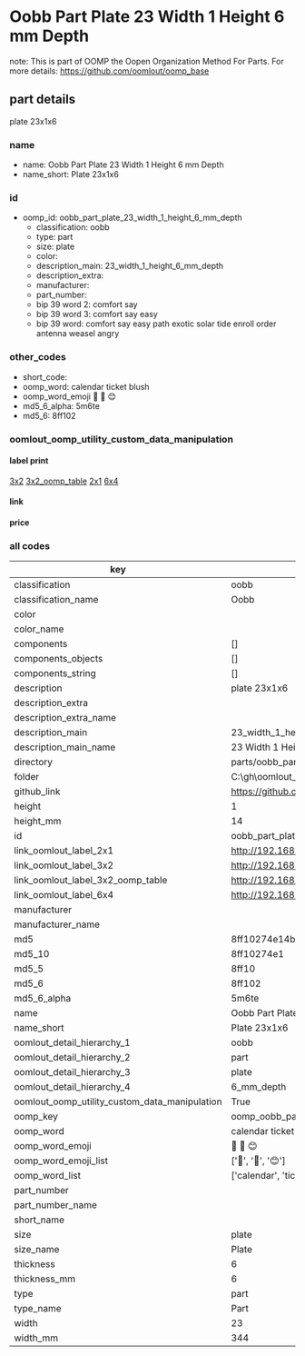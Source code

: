 # Oobb Part Plate 23 Width 1 Height 6 mm Depth  

note: This is part of OOMP the Oopen Organization Method For Parts. For more details: https://github.com/oomlout/oomp_base

##  part details
  



plate 23x1x6



### name
* name: Oobb Part Plate 23 Width 1 Height 6 mm Depth
* name_short: Plate 23x1x6 
### id
* oomp_id: oobb_part_plate_23_width_1_height_6_mm_depth
  * classification: oobb
  * type: part
  * size: plate
  * color: 
  * description_main: 23_width_1_height_6_mm_depth
  * description_extra: 
  * manufacturer: 
  * part_number: 
  * bip 39 word 2: comfort say
  * bip 39 word 3: comfort say easy
  * bip 39 word: comfort say easy path exotic solar tide enroll order antenna weasel angry

### other_codes
* short_code: 
* oomp_word: calendar ticket blush
* oomp_word_emoji :calendar: :ticket: :blush:
* md5_6_alpha: 5m6te
* md5_6: 8ff102






### oomlout_oomp_utility_custom_data_manipulation
#### label print
[3x2](http://192.168.1.245:1112/?label=oomp%205m6te)
[3x2_oomp_table](http://192.168.1.108:1112/?label=oomp%205m6te)
[2x1](http://192.168.1.242:1112/?label=oomp%205m6te)
[6x4](http://192.168.1.55:1112/?label=oomp%205m6te)    

#### link

                              

#### price







### all codes 
| key | value |  
| --- | --- |  
| classification | oobb |  
| classification_name | Oobb |  
| color |  |  
| color_name |  |  
| components | [] |  
| components_objects | [] |  
| components_string | [] |  
| description | plate 23x1x6 |  
| description_extra |  |  
| description_extra_name |  |  
| description_main | 23_width_1_height_6_mm_depth |  
| description_main_name | 23 Width 1 Height 6 mm Depth |  
| directory | parts/oobb_part_plate_23_width_1_height_6_mm_depth |  
| folder | C:\gh\oomlout_oobb_version_4_generated_parts\things\oobb_part_plate_23_width_1_height_6_mm_depth |  
| github_link | https://github.com/oomlout/oomlout_oomp_part_src/tree/main/parts/oobb_part_plate_23_width_1_height_6_mm_depth |  
| height | 1 |  
| height_mm | 14 |  
| id | oobb_part_plate_23_width_1_height_6_mm_depth |  
| link_oomlout_label_2x1 | http://192.168.1.242:1112/?label=oomp%205m6te |  
| link_oomlout_label_3x2 | http://192.168.1.245:1112/?label=oomp%205m6te |  
| link_oomlout_label_3x2_oomp_table | http://192.168.1.108:1112/?label=oomp%205m6te |  
| link_oomlout_label_6x4 | http://192.168.1.55:1112/?label=oomp%205m6te |  
| manufacturer |  |  
| manufacturer_name |  |  
| md5 | 8ff10274e14b3c3b39a80a0e8baff971 |  
| md5_10 | 8ff10274e1 |  
| md5_5 | 8ff10 |  
| md5_6 | 8ff102 |  
| md5_6_alpha | 5m6te |  
| name | Oobb Part Plate 23 Width 1 Height 6 mm Depth |  
| name_short | Plate 23x1x6  |  
| oomlout_detail_hierarchy_1 | oobb |  
| oomlout_detail_hierarchy_2 | part |  
| oomlout_detail_hierarchy_3 | plate |  
| oomlout_detail_hierarchy_4 | 6_mm_depth |  
| oomlout_oomp_utility_custom_data_manipulation | True |  
| oomp_key | oomp_oobb_part_plate_23_width_1_height_6_mm_depth |  
| oomp_word | calendar ticket blush |  
| oomp_word_emoji | :calendar: :ticket: :blush: |  
| oomp_word_emoji_list | [':calendar:', ':ticket:', ':blush:'] |  
| oomp_word_list | ['calendar', 'ticket', 'blush'] |  
| part_number |  |  
| part_number_name |  |  
| short_name |  |  
| size | plate |  
| size_name | Plate |  
| thickness | 6 |  
| thickness_mm | 6 |  
| type | part |  
| type_name | Part |  
| width | 23 |  
| width_mm | 344 |  
